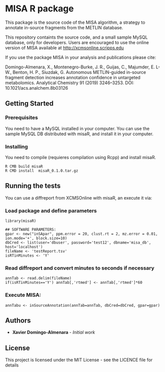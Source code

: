 # MISA R package

This package is the source code of the MISA algorithm, a strategy to annotate in-source fragments from the METLIN database. 

This repository containts the source code, and a small sample MySQL database, only for developers. Users are encouraged to use the online version of MISA available at http://xcmsonline.scripps.edu

If you use the package MISA in your analysis and publications please cite:

Domingo-Almenara, X., Montenegro-Burke, J. R., Guijas, C., Majumder, E. L-W., Benton, H. P., Siuzdak, G. Autonomous METLIN-guided in-source fragment detection increases annotation confidence in untargeted metabolomics. Analytical Chemistry 91 (2019) 3246–3253. DOI: 10.1021/acs.analchem.8b03126

## Getting Started

### Prerequisites

You need to have a MySQL installed in your computer. You can use the sample MySQL DB distributed with misaR, and install it in your computer. 

### Installing

You need to compile (requieres compilation using Rcpp) and install misaR.

```
R CMB build misaR
R CMD install  misaR_0.1.0.tar.gz 
```

## Running the tests

You can use a diffreport from XCMSOnline with misaR, an execute it via:


### Load package and define parameters

```
library(misaR)

## SOFTWARE PARAMETERS:
gpar <- new("inSApar", ppm.error = 20, clust.rt = 2, mz.error = 0.01, ion.mode='+', block.size=10)
dbCred <- list(user='dbuser', password='test12', dbname='misa_db', host='localhost')
fileName <- 'testReport.tsv'
isRTinMinutes <- 'Y'

```

### Read diffreport and convert minutes to seconds if necessary

```
annTab <- read.delim(fileName)
if(isRTinMinutes=='Y') annTab[,'rtmed'] <- annTab[,'rtmed']*60
```

### Execute MISA:

```
annTabu <- inSourceAnnotation(annTab=annTab, dbCred=dbCred, gpar=gpar)
```

## Authors

* **Xavier Domingo-Almenara** - *Initial work* 

## License

This project is licensed under the MIT License - see the LICENCE file for details



